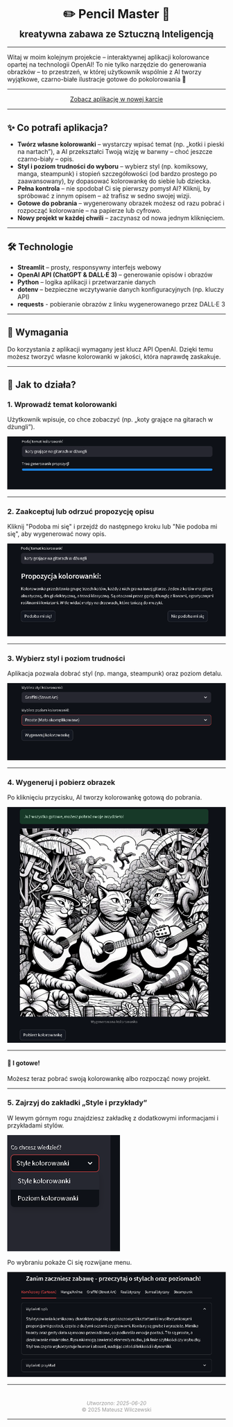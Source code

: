 <h1 align="center" style="margin-bottom: 0.2em;">✏️ <strong>Pencil Master</strong> 📖</h1>
<h2 align="center" style="margin-top: 0;">kreatywna zabawa ze Sztuczną Inteligencją</h2>

---

Witaj w moim kolejnym projekcie – interaktywnej aplikacji kolorowance opartej na technologii OpenAI! To nie tylko narzędzie do generowania obrazków – to przestrzeń, w której użytkownik wspólnie z AI tworzy wyjątkowe, czarno-białe ilustracje gotowe do pokolorowania 🎨

---

<div style="text-align: center;">
  <a href="https://pencil-master.streamlit.app/" class="md-button md-button--primary" target="_blank">Zobacz aplikację w nowej karcie</a>
</div>

---

## ✨ **Co potrafi aplikacja?**
- **Twórz własne kolorowanki** – wystarczy wpisać temat (np. „kotki i pieski na nartach”), a AI przekształci Twoją wizję w barwny – choć jeszcze czarno-biały – opis.
- **Styl i poziom trudności do wyboru** – wybierz styl (np. komiksowy, manga, steampunk) i stopień szczegółowości (od bardzo prostego po zaawansowany), by dopasować kolorowankę do siebie lub dziecka.
- **Pełna kontrola** – nie spodobał Ci się pierwszy pomysł AI? Kliknij, by spróbować z innym opisem – aż trafisz w sedno swojej wizji.
- **Gotowe do pobrania** – wygenerowany obrazek możesz od razu pobrać i rozpocząć kolorowanie – na papierze lub cyfrowo.
- **Nowy projekt w każdej chwili** – zaczynasz od nowa jednym kliknięciem.

---

## 🛠️ **Technologie**
- **Streamlit** – prosty, responsywny interfejs webowy
- **OpenAI API (ChatGPT & DALL·E 3)** – generowanie opisów i obrazów
- **Python** – logika aplikacji i przetwarzanie danych
- **dotenv** – bezpieczne wczytywanie danych konfiguracyjnych (np. kluczy API)
- **requests** - pobieranie obrazów z linku wygenerowanego przez DALL·E 3
---

## 🔑 **Wymagania**
Do korzystania z aplikacji wymagany jest klucz API OpenAI. Dzięki temu możesz tworzyć własne kolorowanki w jakości, która naprawdę zaskakuje.

---

## 🚀 **Jak to działa?**

### 1. Wprowadź temat kolorowanki
Użytkownik wpisuje, co chce zobaczyć (np. „koty grające na gitarach w dżungli”).

![Wprowadzanie tematu](pencil_master_1.png)

---

### 2. Zaakceptuj lub odrzuć propozycję opisu
Kliknij "Podoba mi się" i przejdź do następnego kroku lub "Nie podoba mi się", aby wygenerować nowy opis. 

![Propozycja kolorowanki](pencil_master_2.png)

---

### 3. Wybierz styl i poziom trudności
Aplikacja pozwala dobrać styl (np. manga, steampunk) oraz poziom detalu.

![Styl i poziom](pencil_master_3.png)

---

### 4. Wygeneruj i pobierz obrazek
Po kliknięciu przycisku, AI tworzy kolorowankę gotową do pobrania.

![Kolorowanka](pencil_master_4.png)

---

#### 🎉 I gotowe!
Możesz teraz pobrać swoją kolorowankę albo rozpocząć nowy projekt.

---

### 5. Zajrzyj do zakładki „Style i przykłady”
W lewym górnym rogu znajdziesz zakładkę z dodatkowymi informacjami i przykładami stylów. 

![Sidebar](pencil_master_5.png)

Po wybraniu pokaże Ci się rozwijane menu.

![Opisy i przykłady](pencil_master_6.png)

---

<div style="text-align: center; font-size: 0.85em; color: #999; margin-top: 3em;">
  <em>Utworzono: 2025-06-20</em><br>
  © 2025 Mateusz Wilczewski
</div>

---